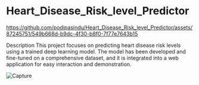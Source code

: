 # Heart_Disease_Risk_level_Predictor

https://github.com/podipasindu/Heart_Disease_Risk_level_Predictor/assets/87245751/549b668d-b9dc-4f30-b8f0-7f77e7643b15

Description This project focuses on predicting heart disease risk levels using a trained deep learning model. The model has been developed and fine-tuned on a comprehensive dataset, and it is integrated into a web application for easy interaction and demonstration.

![Capture](https://github.com/podipasindu/Heart_Disease_Risk_level_Predictor/assets/87245751/33d7894b-3a62-480f-9ba0-ddfa239614d4)

